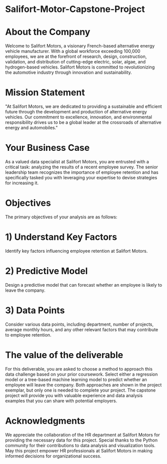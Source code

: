 # Salifort-Motor-Capstone-Project
# About the Company
Welcome to Salifort Motors, a visionary French-based alternative energy vehicle manufacturer. With a global workforce exceeding 100,000 employees, we are at the forefront of research, design, construction, validation, and distribution of cutting-edge electric, solar, algae, and hydrogen-based vehicles. Salifort Motors is committed to revolutionizing the automotive industry through innovation and sustainability.
# Mission Statement
"At Salifort Motors, we are dedicated to providing a sustainable and efficient future through the development and production of alternative energy vehicles. Our commitment to excellence, innovation, and environmental responsibility drives us to be a global leader at the crossroads of alternative energy and automobiles."
# Your Business Case
As a valued data specialist at Salifort Motors, you are entrusted with a critical task: analyzing the results of a recent employee survey. The senior leadership team recognizes the importance of employee retention and has specifically tasked you with leveraging your expertise to devise strategies for increasing it.
# Objectives
The primary objectives of your analysis are as follows:
# 1) Understand Key Factors 
Identify key factors influencing employee retention at Salifort Motors.
# 2) Predictive Model
Design a predictive model that can forecast whether an employee is likely to leave the company.
# 3) Data Points
Consider various data points, including department, number of projects, average monthly hours, and any other relevant factors that may contribute to employee retention.
# The value of the deliverable
For this deliverable, you are asked to choose a method to approach this data challenge based on your prior coursework. Select either a regression model or a tree-based machine learning model to predict whether an employee will leave the company. Both approaches are shown in the project exemplar, but only one is needed to complete your project.
The capstone project will provide you with valuable experience and data analysis examples that you can share with potential employers.
# Acknowledgments
We appreciate the collaboration of the HR department at Salifort Motors for providing the necessary data for this project. Special thanks to the Python community for their contributions to data analysis and visualization tools. May this project empower HR professionals at Salifort Motors in making informed decisions for organizational success.
